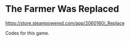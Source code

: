 # The Farmer Was Replaced

https://store.steampowered.com/app/2060160/_Replace

Codes for this game.
